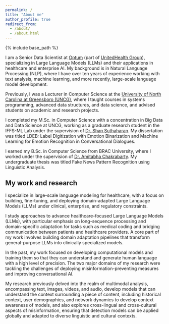 ```yaml
---
permalink: /
title: "About me"
author_profile: true
redirect_from: 
  - /about/
  - /about.html
---
```


{% include base_path %}

I am a Senior Data Scientist at <a href = "https://www.optum.com/en/">Optum</a> (part of <a href = "https://www.unitedhealthgroup.com/">UnitedHealth Group</a>), specializing in Large Language Models (LLMs) and their applications in healthcare and enterprise AI. My background is in Natural Language Processing (NLP), where I have over ten years of experience working with text analysis, machine learning, and more recently, large-scale language model development.

Previously, I was a Lecturer in Computer Science at the <a href="https://compsci.uncg.edu/">University of North Carolina at Greensboro (UNCG)</a>, where I taught courses in systems programming, advanced data structures, and data science, and advised students on academic and research projects.

I completed my M.Sc. in Computer Science with a concentration in Big Data and Data Science at UNCG, working as a graduate research student in the IFFS-ML Lab under the supervision of <a href ="https://sites.google.com/uncg.edu/shan-suthaharan/home">Dr. Shan Suthaharan</a>. My dissertation was titled LDEB: Label Digitization with Emotion Binarization and Machine Learning for Emotion Recognition in Conversational Dialogues.

I earned my B.Sc. in Computer Science from BRAC University, where I worked under the supervision of <a href="https://cse.sds.bracu.ac.bd/faculty_profile/69/dr_amitabha_chakrabarty">Dr. Amitabha Chakrabarty</a>. My undergraduate thesis was titled Fake News Pattern Recognition using Linguistic Analysis.

## My work and research

I specialize in large-scale language modeling for healthcare, with a focus on building, fine-tuning, and deploying domain-adapted Large Language Models (LLMs) under clinical, enterprise, and regulatory constraints. 

I study approaches to advance healthcare-focused Large Language Models (LLMs), with particular emphasis on long-sequence processing and domain-specific adaptation for tasks such as medical coding and bridging communication between patients and healthcare providers. A core part of my work involves building domain adaptation pipelines that transform general-purpose LLMs into clinically specialized models.

In the past, my work focused on developing computational models and training them so that they can understand and generate human language with a high level of precision. The two major domains of my research were tackling the challenges of deploying misinformation-preventing measures and improving conversational AI. 

My research previously delved into the realm of multimodal analysis, encompassing text, images, videos, and audio, develop models that can understand the context surrounding a piece of content, including historical context, user demographics, and network dynamics to develop context awareness of models, and also explores cross-lingual and cross-cultural aspects of misinformation, ensuring that detection models can be applied globally and adapted to diverse linguistic and cultural contexts.



